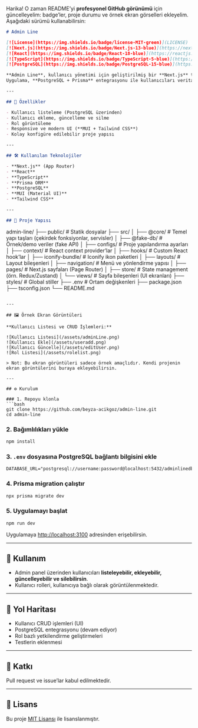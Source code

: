 Harika! O zaman README’yi **profesyonel GitHub görünümü** için güncelleyelim: badge’ler, proje durumu ve örnek ekran görselleri ekleyelim. Aşağıdaki sürümü kullanabilirsin:

```markdown
# Admin Line

[![License](https://img.shields.io/badge/license-MIT-green)](LICENSE)
[![Next.js](https://img.shields.io/badge/Next.js-13-blue)](https://nextjs.org/)
[![React](https://img.shields.io/badge/React-18-blue)](https://reactjs.org/)
[![TypeScript](https://img.shields.io/badge/TypeScript-5-blue)](https://www.typescriptlang.org/)
[![PostgreSQL](https://img.shields.io/badge/PostgreSQL-15-blue)](https://www.postgresql.org/)

**Admin Line**, kullanıcı yönetimi için geliştirilmiş bir **Next.js** tabanlı admin panel uygulamasıdır.  
Uygulama, **PostgreSQL + Prisma** entegrasyonu ile kullanıcıları veritabanından çekmekte ve CRUD işlemleri (ekle, sil, güncelle, listele) yapabilmektedir.

---

## 🚀 Özellikler

- Kullanıcı listeleme (PostgreSQL üzerinden)
- Kullanıcı ekleme, güncelleme ve silme
- Rol görüntüleme
- Responsive ve modern UI (**MUI + Tailwind CSS**)
- Kolay konfigüre edilebilir proje yapısı

---

## 🛠️ Kullanılan Teknolojiler

- **Next.js** (App Router)
- **React**
- **TypeScript**
- **Prisma ORM**
- **PostgreSQL**
- **MUI (Material UI)**
- **Tailwind CSS**

---

## 📂 Proje Yapısı
```

admin-line/
├── public/ # Statik dosyalar
├── src/
│ ├── @core/ # Temel yapı taşları (çekirdek fonksiyonlar, servisler)
│ ├── @fake-db/ # Örnek/demo veriler (fake API)
│ ├── configs/ # Proje yapılandırma ayarları
│ ├── context/ # React context provider’lar
│ ├── hooks/ # Custom React hook’lar
│ ├── iconify-bundle/ # Iconify ikon paketleri
│ ├── layouts/ # Layout bileşenleri
│ ├── navigation/ # Menü ve yönlendirme yapısı
│ ├── pages/ # Next.js sayfaları (Page Router)
│ ├── store/ # State management (örn. Redux/Zustand)
│ └── views/ # Sayfa bileşenleri (UI ekranları)
├── styles/ # Global stiller
├── .env # Ortam değişkenleri
├── package.json
├── tsconfig.json
└── README.md

````

---

## 🖼️ Örnek Ekran Görüntüleri

**Kullanıcı Listesi ve CRUD İşlemleri:**

![Kullanıcı Listesi](/assets/adminLine.png)
![Kullanıcı Ekle](/assets/useradd.png)
![Kullanıcı Güncelle](/assets/editUser.png)
![Rol Listesi](/assets/rolelist.png)

> Not: Bu ekran görüntüleri sadece örnek amaçlıdır. Kendi projenin ekran görüntülerini buraya ekleyebilirsin.

---

## ⚙️ Kurulum

### 1. Repoyu klonla
```bash
git clone https://github.com/beyza-acikgoz/admin-line.git
cd admin-line
````

### 2. Bağımlılıkları yükle

```bash
npm install
```

### 3. `.env` dosyasına PostgreSQL bağlantı bilgisini ekle

```env
DATABASE_URL="postgresql://username:password@localhost:5432/adminlinedb"
```

### 4. Prisma migration çalıştır

```bash
npx prisma migrate dev
```

### 5. Uygulamayı başlat

```bash
npm run dev
```

Uygulamaya [http://localhost:3100](http://localhost:3100) adresinden erişebilirsin.

---

## 🔑 Kullanım

- Admin panel üzerinden kullanıcıları **listeleyebilir, ekleyebilir, güncelleyebilir ve silebilirsin**.
- Kullanıcı rolleri, kullanıcıya bağlı olarak görüntülenmektedir.

---

## 📌 Yol Haritası

- Kullanıcı CRUD işlemleri (UI)
- PostgreSQL entegrasyonu (devam ediyor)
- Rol bazlı yetkilendirme geliştirmeleri
- Testlerin eklenmesi

---

## 🤝 Katkı

Pull request ve issue’lar kabul edilmektedir.

---

## 📄 Lisans

Bu proje [MIT Lisansı](LICENSE) ile lisanslanmıştır.

```

```
